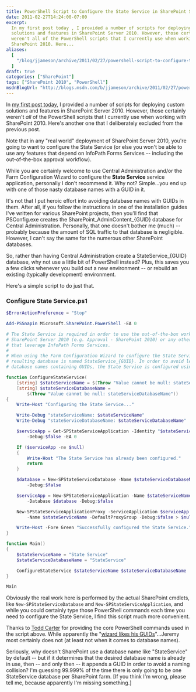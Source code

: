 ```yaml
---
title: PowerShell Script to Configure the State Service in SharePoint Server 2010
date: 2011-02-27T14:24:00-07:00
excerpt:
  In my first post today , I provided a number of scripts for deploying custom
  solutions and features in SharePoint Server 2010. However, those certainly
  weren't all of the PowerShell scripts that I currently use when working with
  SharePoint 2010. Here...
aliases:
  [
    "/blog/jjameson/archive/2011/02/27/powershell-script-to-configure-the-state-service-in-sharepoint-server-2010.aspx",
  ]
draft: true
categories: ["SharePoint"]
tags: ["SharePoint 2010", "PowerShell"]
msdnBlogUrl: "http://blogs.msdn.com/b/jjameson/archive/2011/02/27/powershell-script-to-configure-the-state-service-in-sharepoint-server-2010.aspx"
---
```


In
[my first post today](/blog/jjameson/2011/02/27/deployment-scripts-for-sharepoint-server-2010),
I provided a number of scripts for deploying custom solutions and features in
SharePoint Server 2010. However, those certainly weren't _all_ of the PowerShell
scripts that I currently use when working with SharePoint 2010. Here's another
one that I deliberately excluded from the previous post.

Note that in any "real world" deployment of SharePoint Server 2010, you're going
to want to configure the State Service (or else you won't be able to use any
features that depend on InfoPath Forms Services -- including the out-of-the-box
approval workflow).

While you are certainly welcome to use Central Administration and/or the Farm
Configuration Wizard to configure the **State Service** service application,
personally I don't recommend it. Why not? Simple...you end up with one of those
nasty database names with a GUID in it.

It's not that I put heroic effort into avoiding database names with GUIDs in
them. After all, if you follow the instructions in one of the installation
guides I've written for various SharePoint projects, then you'll find that
PSConfig.exe creates the SharePoint_AdminContent\_{GUID} database for Central
Administration. Personally, that one doesn't bother me (much) -- probably
because the amount of SQL traffic to that database is negligible. However, I
can't say the same for the numerous other SharePoint databases.

So, rather than having Central Administration create a StateService\_{GUID}
database, why not use a little bit of PowerShell instead? Plus, this saves you a
few clicks whenever you build out a new environment -- or rebuild an existing
(typically development) environment.

Here's a simple script to do just that.

### Configure State Service.ps1

```PowerShell
$ErrorActionPreference = "Stop"

Add-PSSnapin Microsoft.SharePoint.PowerShell -EA 0

# The State Service is required in order to use the out-of-the-box workflows in
# SharePoint Server 2010 (e.g. Approval - SharePoint 2010) or any other features
# that leverage InfoPath Forms Services.
#
# When using the Farm Configuration Wizard to configure the State Service, the
# resulting database is named StateService_{GUID}. In order to avoid lengthy
# database names containing GUIDs, the State Service is configured using PowerShell.

function ConfigureStateService(
    [string] $stateServiceName = $(Throw "Value cannot be null: stateServiceName"),
    [string] $stateServiceDatabaseName =
        $(Throw "Value cannot be null: stateServiceDatabaseName"))
{
    Write-Host "Configuring the State Service..."

    Write-Debug "stateServiceName: $stateServiceName"
    Write-Debug "stateServiceDatabaseName: $stateServiceDatabaseName"

    $serviceApp = Get-SPStateServiceApplication -Identity "$stateServiceName" `
        -Debug:$false -EA 0

    If ($serviceApp -ne $null)
    {
        Write-Host "The State Service has already been configured."
        return
    }

    $database = New-SPStateServiceDatabase -Name $stateServiceDatabaseName `
        -Debug:$false

    $serviceApp = New-SPStateServiceApplication -Name $stateServiceName `
        -Database $database -Debug:$false

    New-SPStateServiceApplicationProxy -ServiceApplication $serviceApp `
        -Name $stateServiceName -DefaultProxyGroup -Debug:$false > $null

	Write-Host -Fore Green "Successfully configured the State Service."
}

function Main()
{
    $stateServiceName = "State Service"
    $stateServiceDatabaseName = "StateService"

    ConfigureStateService $stateServiceName $stateServiceDatabaseName
}

Main
```

Obviously the real work here is performed by the actual SharePoint cmdlets, like
`New-SPStateServiceDatabase` and `New-SPStateServiceApplication`, and while you
could certainly type those PowerShell commands each time you need to configure
the State Service, I find this script much more convenient.

Thanks to [Todd Carter](http://www.todd-carter.com/) for providing the core
PowerShell commands used in the script above. While apparently the
"[wizard likes his GUIDs](http://todd-carter.com/post/2010/04/26/The-Wizard-Likes-His-GUIDs.aspx)"...Jeremy
most certainly does not (at least not when it comes to database names).

Seriously, why doesn't SharePoint use a database name like "StateService" by
default -- but if it determines that the desired database name is already in
use, then -- and only then -- it appends a GUID in order to avoid a naming
collision? I'm guessing 99.999% of the time there is only going to be one
StateService database per SharePoint farm. [If you think I'm wrong, please tell
me, because apparently I'm missing something.]
